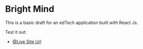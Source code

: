 # Bright Mind

This is a basic draft for an edTech application built with React Js.

Test it out:
- [@Live Site Url](https://oluwalolope.github.io/bright-mind/)